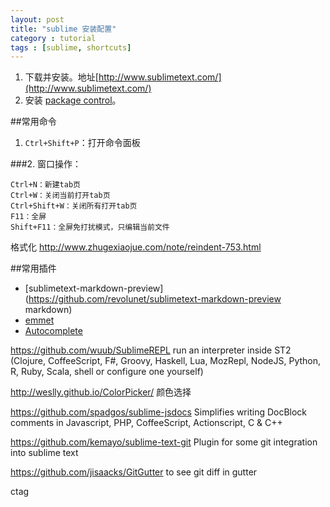 ```yaml
---
layout: post
title: "sublime 安装配置"
category : tutorial
tags : [sublime, shortcuts]
---
```



1. 下载并安装。地址[http://www.sublimetext.com/](http://www.sublimetext.com/)
2. 安装 [package control](https://sublime.wbond.net/installation)。

##常用命令
 1. `Ctrl+Shift+P`：打开命令面板
 
###2. 窗口操作：

    Ctrl+N：新建tab页
    Ctrl+W：关闭当前打开tab页
    Ctrl+Shift+W：关闭所有打开tab页
    F11：全屏
    Shift+F11：全屏免打扰模式，只编辑当前文件

格式化 http://www.zhugexiaojue.com/note/reindent-753.html

##常用插件
 - [sublimetext-markdown-preview](https://github.com/revolunet/sublimetext-markdown-preview markdown)
 - [emmet](http://emmet.io/blog/sublime-text-3/)
 - [Autocomplete](https://github.com/alienhard/SublimeAllAutocomplete)
 


https://github.com/wuub/SublimeREPL  run an interpreter inside ST2 (Clojure, CoffeeScript, F#, Groovy, Haskell, Lua, MozRepl, NodeJS, Python, R, Ruby, Scala, shell or configure one yourself)

http://weslly.github.io/ColorPicker/ 颜色选择

https://github.com/spadgos/sublime-jsdocs  Simplifies writing DocBlock comments in Javascript, PHP, CoffeeScript, Actionscript, C & C++

https://github.com/kemayo/sublime-text-git Plugin for some git integration into sublime text

https://github.com/jisaacks/GitGutter  to see git diff in gutter

ctag